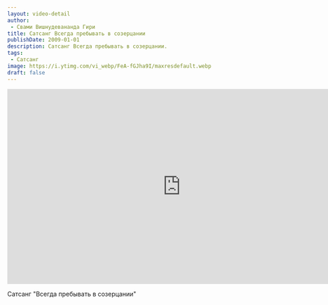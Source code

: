 ```yaml
---
layout: video-detail
author:
 - Свами Вишнудевананда Гири
title: Сатсанг Всегда пребывать в созерцании
publishDate: 2009-01-01
description: Сатсанг Всегда пребывать в созерцании. 
tags: 
 - Сатсанг
image: https://i.ytimg.com/vi_webp/FeA-fGJha9I/maxresdefault.webp
draft: false
---
```


<iframe width="790" height="444" src="https://www.youtube.com/embed/FeA-fGJha9I" frameborder="0" allowfullscreen=""></iframe> 

  Сатсанг "Всегда пребывать в созерцании"

  

 